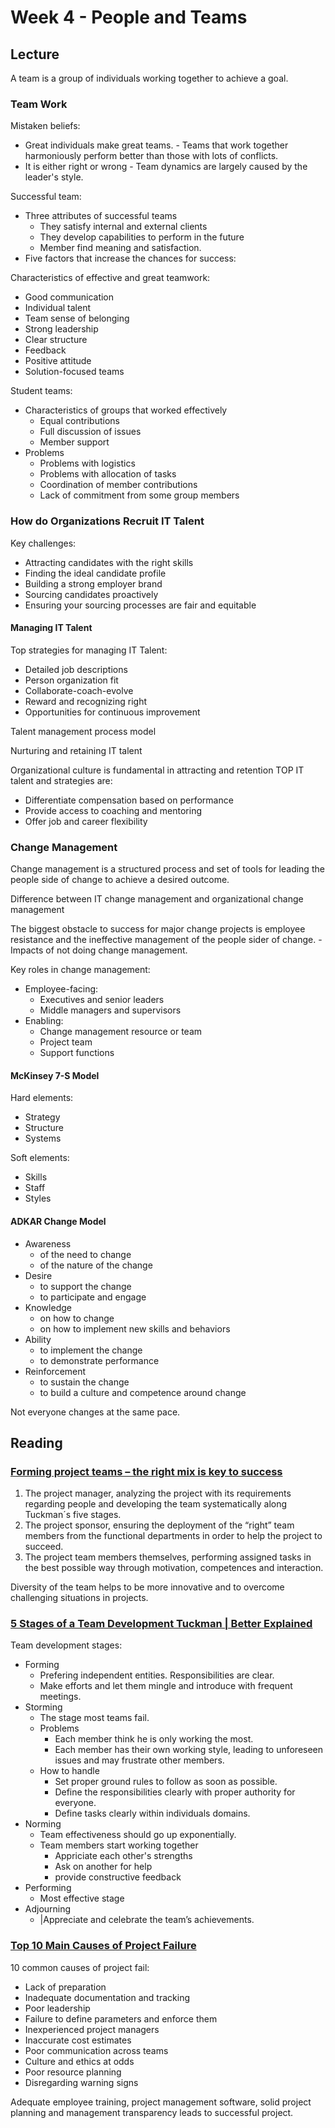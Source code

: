 # Week 4 - People and Teams
## Lecture

A team is a group of individuals working together to achieve a goal.

### Team Work

Mistaken beliefs:
- Great individuals make great teams. - Teams that work together harmoniously perform better than those with lots of conflicts.
- It is either right or wrong - Team dynamics are largely caused by the leader's style.

Successful team:
- Three attributes of successful teams
  - They satisfy internal and external clients
  - They develop capabilities to perform in the future
  - Member find meaning and satisfaction.
- Five factors that increase the chances for success:

Characteristics of effective and great teamwork:
- Good communication
- Individual talent
- Team sense of belonging
- Strong leadership
- Clear structure
- Feedback
- Positive attitude
- Solution-focused teams

Student teams:
- Characteristics of groups that worked effectively
  - Equal contributions
  - Full discussion of issues
  - Member support
- Problems
  - Problems with logistics
  - Problems with allocation of tasks
  - Coordination of member contributions
  - Lack of commitment from some group members

### How do Organizations Recruit IT Talent

Key challenges:
- Attracting candidates with the right skills
- Finding the ideal candidate profile
- Building a strong employer brand
- Sourcing candidates proactively
- Ensuring your sourcing processes are fair and equitable

#### Managing IT Talent

Top strategies for managing IT Talent:
- Detailed job descriptions
- Person organization fit
- Collaborate-coach-evolve
- Reward and recognizing right
- Opportunities for continuous improvement

Talent management process model


Nurturing and retaining IT talent

Organizational culture is fundamental in attracting and retention TOP IT talent and strategies are:
- Differentiate compensation based on performance
- Provide access to coaching and mentoring
- Offer job and career flexibility

### Change Management

Change management is a structured process and set of tools for leading the people side of change to achieve a desired outcome.

Difference between IT change management and organizational change management

The biggest obstacle to success for major change projects is employee resistance and the ineffective management of the people sider of change. - Impacts of not doing change management.

Key roles in change management:
- Employee-facing:
  - Executives and senior leaders
  - Middle managers and supervisors
- Enabling:
  - Change management resource or team
  - Project team
  - Support functions

#### McKinsey 7-S Model

Hard elements:
- Strategy
- Structure
- Systems

Soft elements:
- Skills
- Staff
- Styles

#### ADKAR Change Model

- Awareness
  - of the need to change
  - of the nature of the change
- Desire
  - to support the change
  - to participate and engage
- Knowledge
  - on how to change
  - on how to implement new skills and behaviors
- Ability
  - to implement the change
  - to demonstrate performance
- Reinforcement
  -  to sustain the change
  -  to build a culture and competence around change

Not everyone changes at the same pace.

## Reading

### [Forming project teams – the right mix is key to success](https://ipma.world/forming-project-teams-the-right-mix-is-key-to-success/)

1. The project manager, analyzing the project with its requirements regarding people and developing the team systematically along Tuckman´s five stages. 
2. The project sponsor, ensuring the deployment of the “right” team members from the functional departments in order to help the project to succeed.
3. The project team members themselves, performing assigned tasks in the best possible way through motivation, competences and interaction.

Diversity of the team helps to be more innovative and to overcome challenging situations in projects.

### [5 Stages of a Team Development Tuckman | Better Explained](https://project.pm/team-development-tuckman/)
Team development stages:
- Forming
  - Prefering independent entities. Responsibilities are clear.
  - Make efforts and let them mingle and introduce with frequent meetings.
- Storming
  - The stage most teams fail.
  - Problems
    - Each member think he is only working the most.
    - Each member has their own working style, leading to unforeseen issues and may frustrate other members.
  - How to handle
    - Set proper ground rules to follow as soon as possible. 
    - Define the responsibilities clearly with proper authority for everyone. 
    - Define tasks clearly within individuals domains.
- Norming
  - Team effectiveness should go up exponentially.
  - Team members start working together
    - Appriciate each other's strengths
    - Ask on another for help
    - provide constructive feedback
- Performing
  - Most effective stage
- Adjourning
  - |Appreciate and celebrate the team’s achievements.



### [Top 10 Main Causes of Project Failure](https://project-management.com/top-10-main-causes-of-project-failure/)

10 common causes of project fail:
- Lack of preparation
- Inadequate documentation and tracking
- Poor leadership
- Failure to define parameters and enforce them
- Inexperienced project managers
- Inaccurate cost estimates
- Poor communication across teams
- Culture and ethics at odds
- Poor resource planning
- Disregarding warning signs

Adequate employee training, project management software, solid project planning and management transparency leads to successful project.
